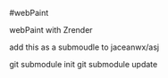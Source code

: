 #webPaint

webPaint with Zrender

add this as a submoudle to jaceanwx/asj

git submodule init
git submodule update